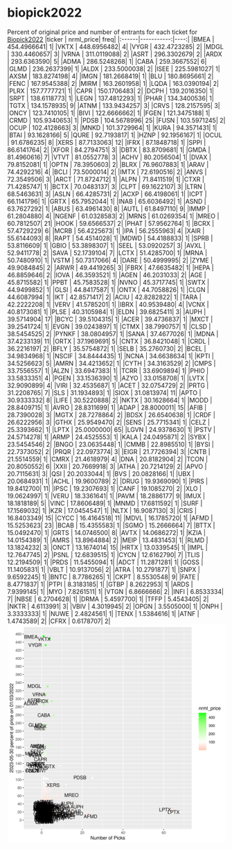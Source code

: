 # biopick2022
Percent of original price and number of entrants for each ticket for [Biopick2022](https://twitter.com/hashtag/Biopick2022)
|ticker |  nrml_price| freq|
|:------|-----------:|----:|
|BMEA   | 454.4966641|    1|
|VKTX   | 448.6956482|    4|
|VYGR   | 432.4723285|    2|
|MDGL   | 330.4460657|    3|
|VRNA   | 311.0119088|    2|
|ASRT   | 296.3302679|    2|
|ARDX   | 293.6363590|    5|
|ADMA   | 286.5248268|    1|
|CABA   | 259.3667552|    6|
|GLMD   | 236.2637399|    1|
|ALDX   | 233.5000038|    2|
|ISEE   | 225.5981027|    1|
|AXSM   | 183.8274198|    4|
|IMGN   | 181.2668419|    1|
|BLU    | 180.8695661|    2|
|FENC   | 167.9545388|    2|
|MIRM   | 163.2601958|    1|
|LQDA   | 163.0390194|    2|
|PLRX   | 157.7777721|    1|
|CAPR   | 150.1706483|    2|
|DCPH   | 139.2016350|    1|
|SRPT   | 138.6118773|    1|
|LEGN   | 137.4812293|    1|
|PHAR   | 134.3400536|    1|
|TGTX   | 134.1578935|    9|
|ATNM   | 133.9434257|    3|
|CRVS   | 128.2157595|    3|
|ONCY   | 123.7410105|    1|
|BIVI   | 122.6666662|    1|
|FGEN   | 121.3475188|    1|
|CRMD   | 105.9340653|    1|
|PDSB   | 104.5678996|   25|
|FUSN   | 103.5971245|    2|
|OCUP   | 102.4128663|    3|
|MNKD   | 101.3729964|    1|
|KURA   |  94.3571431|    1|
|BTAI   |  93.1628166|    5|
|QURE   |  92.7193817|    1|
|HZNP   |  92.1956167|    1|
|OCUL   |  91.6786235|    8|
|XERS   |  87.7133063|   12|
|IFRX   |  87.1848718|    1|
|SPPI   |  86.6141764|    2|
|XFOR   |  84.2794751|    3|
|DBTX   |  83.8709681|    1|
|GMDA   |  81.4960616|    7|
|VTVT   |  81.0552778|    3|
|ACHV   |  80.2056504|    1|
|DVAX   |  79.8152081|    1|
|OPTN   |  78.3950603|    2|
|BLRX   |  76.9607883|    1|
|ARAV   |  74.4292216|    4|
|BCLI   |  73.5000014|    2|
|IMTX   |  72.6190516|    2|
|ANVS   |  72.3549506|    3|
|ARCT   |  71.8724712|    1|
|ALPN   |  71.8411519|    1|
|CTXR   |  71.4285747|    1|
|BCTX   |  70.0483137|    3|
|CLPT   |  69.1622107|    3|
|LTRN   |  68.5463631|    3|
|ASLN   |  66.4285731|    2|
|ACXP   |  66.4198061|    1|
|ICPT   |  66.1141796|    1|
|GRTX   |  65.7952044|    1|
|INAB   |  65.6036492|    1|
|ASND   |  63.7627292|    1|
|ABUS   |  63.4961430|    8|
|AUTL   |  61.8497110|    9|
|IMMP   |  61.2804880|    4|
|NGENF  |  61.0328583|    2|
|MRNS   |  61.0269354|    1|
|MREO   |  60.7812507|   21|
|HOOK   |  59.6566537|    2|
|PHAT   |  57.9562764|    1|
|BCRX   |  57.4729229|    6|
|MCRB   |  56.4225673|    1|
|IPA    |  56.2555963|    4|
|XAIR   |  55.6144093|    8|
|RAPT   |  54.4514028|    1|
|MDWD   |  54.4188833|    1|
|SPRB   |  53.8116609|    1|
|GBIO   |  53.3898307|    1|
|SEEL   |  53.0920257|    3|
|AVXL   |  52.9411778|    2|
|SAVA   |  52.1739104|    7|
|LCTX   |  51.4285700|    1|
|MRNA   |  50.7480910|    1|
|VSTM   |  50.7317066|    4|
|DARE   |  50.4999995|    2|
|ZYME   |  49.9084845|    2|
|ARWR   |  49.4419265|    3|
|FBRX   |  47.6635482|    1|
|HEPA   |  46.8859646|    2|
|IOVA   |  46.3593521|    1|
|AGEN   |  46.2031033|    2|
|AGE    |  45.8715582|    1|
|PPBT   |  45.7583528|    1|
|NVNO   |  45.3717745|    1|
|SWTX   |  44.9499852|    1|
|GLSI   |  44.8417587|    1|
|ONTX   |  44.7058826|    1|
|CLGN   |  44.6087994|    1|
|IKT    |  42.8571417|    2|
|ACIU   |  42.8282822|    1|
|TARA   |  42.2222208|    1|
|VERV   |  41.5785201|    1|
|IBRX   |  40.9539480|    4|
|VCNX   |  40.8173081|    1|
|PLSE   |  40.3105984|    1|
|ELDN   |  39.6825411|    3|
|AUPH   |  39.5714904|   17|
|BCYC   |  39.5104315|    1|
|ACER   |  39.4736837|    1|
|MXCT   |  39.2541724|    1|
|EVGN   |  39.0243897|    1|
|CTMX   |  38.7990757|    1|
|CLSD   |  38.5454525|    2|
|PYNKF  |  38.0804957|    1|
|SANA   |  37.4677026|    1|
|MDNA   |  37.4233139|   11|
|ORTX   |  37.1969691|    5|
|CNTX   |  36.8421048|    1|
|CRDL   |  36.2216197|    2|
|BFLY   |  35.5754872|    1|
|SELB   |  35.2760730|    2|
|BCEL   |  34.9834968|    1|
|NSCIF  |  34.8444435|    1|
|NCNA   |  34.6638634|    1|
|KPTI   |  34.5256623|    5|
|AMRN   |  34.4213652|    1|
|CYTH   |  34.3163529|    2|
|CMPS   |  33.7556557|    1|
|ALZN   |  33.6947383|    1|
|TCRR   |  33.6909894|    1|
|PHIO   |  33.5833351|    4|
|PGEN   |  33.1536390|    1|
|AZYO   |  33.0158708|    1|
|LVTX   |  32.9090899|    4|
|VIRI   |  32.4535687|    1|
|ACET   |  32.0754729|    2|
|PRTG   |  31.2208765|    7|
|SLS    |  31.1934893|    1|
|SIOX   |  31.0813974|   11|
|APTO   |  30.9333332|    8|
|LIFE   |  30.5220888|    2|
|NKTX   |  30.1628664|    1|
|MODD   |  28.8409715|    1|
|AVRO   |  28.8311699|    1|
|ADAP   |  28.8000011|   15|
|AFIB   |  28.7390028|    3|
|MGTX   |  28.7278864|    2|
|BDSX   |  26.6540638|    1|
|CRDF   |  26.6222956|    3|
|GTHX   |  25.9549470|    2|
|SENS   |  25.7715341|    1|
|CELZ   |  25.3393662|    1|
|LPTX   |  25.0000000|   65|
|LGVN   |  24.9378630|    1|
|PSTV   |  24.5714278|    1|
|ARMP   |  24.4525553|    1|
|KALA   |  24.0495871|    2|
|SYBX   |  23.5454546|    2|
|BNGO   |  23.0635448|    1|
|CMMB   |  22.8985510|    1|
|BYSI   |  22.7373052|    2|
|PRQR   |  22.0973774|    3|
|EIGR   |  21.7726394|    3|
|CNTB   |  21.5514559|    1|
|CMRX   |  21.4618979|    4|
|DNA    |  20.8182904|    2|
|TCON   |  20.8050552|    6|
|XXII   |  20.7669918|    3|
|ATHA   |  20.7214129|    2|
|APVO   |  20.7115631|    3|
|QSI    |  20.2033044|    1|
|BVS    |  20.0828166|    1|
|UBX    |  20.0684931|    1|
|ACHL   |  19.9600789|    2|
|DRUG   |  19.9369090|    1|
|PIRS   |  19.8412700|   11|
|IPSC   |  19.2307693|    1|
|CANF   |  19.1085270|    2|
|XLO    |  19.0624997|    1|
|VERU   |  18.3361641|    1|
|PAVM   |  18.2886177|    9|
|IMUX   |  18.1818189|    5|
|VINC   |  17.8606489|    1|
|MNMD   |  17.6811592|    1|
|SURF   |  17.1569032|    1|
|KZR    |  17.0454547|    1|
|NLTX   |  16.9087130|    3|
|CRIS   |  16.8403349|   15|
|CYCC   |  16.4164518|   11|
|MDVL   |  16.1785720|    1|
|AFMD   |  15.5253623|   23|
|BCAB   |  15.4355583|    1|
|SGMO   |  15.2666664|    7|
|BTTX   |  15.0492470|    1|
|GRTS   |  14.0746500|    8|
|AVTX   |  14.0686272|    1|
|KZIA   |  14.0154389|    1|
|AMRS   |  13.8964884|    2|
|MEIP   |  13.4831453|    1|
|RLMD   |  13.1824232|    3|
|ONCT   |  13.1674014|   15|
|HRTX   |  13.0339545|    1|
|IMPL   |  12.7647745|    2|
|PSNL   |  12.6839515|    1|
|CYCN   |  12.6162790|    7|
|TLIS   |  12.2194509|    1|
|PRDS   |  11.5455094|    1|
|ADCT   |  11.2871281|    1|
|GOSS   |  11.1405831|    1|
|VBLT   |  10.9137056|    2|
|ATRA   |  10.2791877|    1|
|SNPX   |   9.6592245|    1|
|BNTC   |   8.7786265|    1|
|CKPT   |   8.5530548|    9|
|FATE   |   8.4771837|    1|
|PTPI   |   8.3183185|    1|
|GTBP   |   8.2622953|    1|
|ARDS   |   7.9399145|    1|
|MYO    |   7.8261511|    1|
|VTGN   |   6.8666666|    2|
|INFI   |   6.8533334|    7|
|NBSE   |   6.2704628|    1|
|DRMA   |   5.4597700|    1|
|TFFP   |   5.4543405|    2|
|NKTR   |   4.6113991|    3|
|VBIV   |   4.3019945|    2|
|OPGN   |   3.5505000|    1|
|ONPH   |   3.3333333|    1|
|NUWE   |   2.4824561|    1|
|TENX   |   1.5384616|    1|
|ATNF   |   1.4743589|    2|
|CFRX   |   0.6178707|    2|
![retvspicks](biopicks.png?raw=true)
